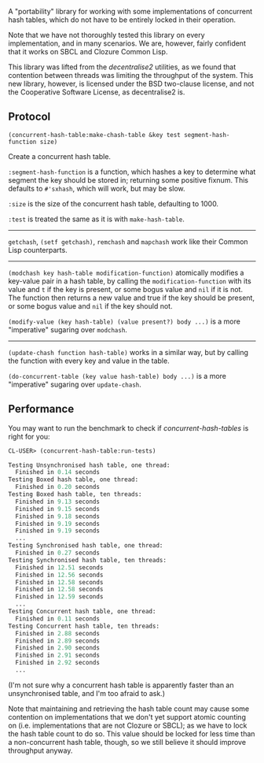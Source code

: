 A "portability" library for working with some implementations of concurrent 
hash tables, which do not have to be entirely locked in their operation. 

Note that we have not thoroughly tested this library on every implementation, 
and in many scenarios. We are, however, fairly confident that it works on SBCL
and Clozure Common Lisp.

This library was lifted from the *decentralise2* utilities, as we found that
contention between threads was limiting the throughput of the system. This new
library, however, is licensed under the BSD two-clause license, and not the
Cooperative Software License, as decentralise2 is.

## Protocol

`(concurrent-hash-table:make-chash-table &key test segment-hash-function size)`

Create a concurrent hash table. 

`:segment-hash-function` is a function, which hashes a key to determine what
segment the key should be stored in; returning some positive fixnum. This 
defaults to `#'sxhash`, which will work, but may be slow.

`:size` is the size of the concurrent hash table, defaulting to 1000.

`:test` is treated the same as it is with `make-hash-table`. 

--- 

`getchash`, `(setf getchash)`, `remchash` and `mapchash` work like their Common 
Lisp counterparts.

---

`(modchash key hash-table modification-function)` atomically modifies a key-value
pair in a hash table, by calling the `modification-function` with its value and
`t` if the key is present, or some bogus value and `nil` if it is not. The 
function then returns a new value and true if the key should be present, or 
some bogus value and `nil` if the key should not.

`(modify-value (key hash-table) (value present?) body ...)` is a more 
"imperative" sugaring over `modchash`.

--- 

`(update-chash function hash-table)` works in a similar way, but by calling the
function with every key and value in the table.

`(do-concurrent-table (key value hash-table) body ...)` is a more "imperative"
sugaring over `update-chash`.

## Performance

You may want to run the benchmark to check if *concurrent-hash-tables* is right 
for you:

```lisp
CL-USER> (concurrent-hash-table:run-tests)

Testing Unsynchronised hash table, one thread:
  Finished in 0.14 seconds
Testing Boxed hash table, one thread:
  Finished in 0.20 seconds
Testing Boxed hash table, ten threads:
  Finished in 9.13 seconds
  Finished in 9.15 seconds
  Finished in 9.18 seconds
  Finished in 9.19 seconds
  Finished in 9.19 seconds
  ...
Testing Synchronised hash table, one thread:
  Finished in 0.27 seconds
Testing Synchronised hash table, ten threads:
  Finished in 12.51 seconds
  Finished in 12.56 seconds
  Finished in 12.58 seconds
  Finished in 12.58 seconds
  Finished in 12.59 seconds
  ... 
Testing Concurrent hash table, one thread:
  Finished in 0.11 seconds
Testing Concurrent hash table, ten threads:
  Finished in 2.88 seconds
  Finished in 2.89 seconds
  Finished in 2.90 seconds
  Finished in 2.91 seconds
  Finished in 2.92 seconds
  ...
```

(I'm not sure why a concurrent hash table is apparently faster than an 
unsynchronised table, and I'm too afraid to ask.)

Note that maintaining and retrieving the hash table count may cause some 
contention on implementations that we don't yet support atomic counting on
(i.e. implementations that are not Clozure or SBCL); as we have to lock the 
hash table count to do so. This value should be locked for less time than
a non-concurrent hash table, though, so we still believe it should improve
throughput anyway.
